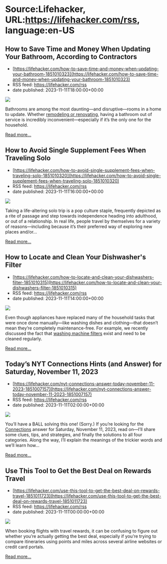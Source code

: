 # Source:Lifehacker, URL:https://lifehacker.com/rss, language:en-US

## How to Save Time and Money When Updating Your Bathroom, According to Contractors
 - [https://lifehacker.com/how-to-save-time-and-money-when-updating-your-bathroom-1851010323](https://lifehacker.com/how-to-save-time-and-money-when-updating-your-bathroom-1851010323)
 - RSS feed: https://lifehacker.com/rss
 - date published: 2023-11-11T18:00:00+00:00

<img class="type:primaryImage" src="https://i.kinja-img.com/image/upload/c_fit,q_80,w_636/115e2c4fabf9a8fd2fb4a2e05ab26ba9.jpg" /><p>Bathrooms are among the most daunting—and disruptive—rooms in a home to update. Whether <a class="sc-1out364-0 dPMosf sc-145m8ut-0 lcFFec js_link" href="https://lifehacker.com/the-difference-between-renovating-and-remodeling-1850992153" rel="noopener noreferrer" target="_blank">remodeling or renovating</a>, having a bathroom out of service is incredibly inconvenient—especially if it’s the only one for the household.</p><p><a href="https://lifehacker.com/how-to-save-time-and-money-when-updating-your-bathroom-1851010323">Read more...</a></p>

## How to Avoid Single Supplement Fees When Traveling Solo
 - [https://lifehacker.com/how-to-avoid-single-supplement-fees-when-traveling-solo-1851010320](https://lifehacker.com/how-to-avoid-single-supplement-fees-when-traveling-solo-1851010320)
 - RSS feed: https://lifehacker.com/rss
 - date published: 2023-11-11T16:00:00+00:00

<img class="type:primaryImage" src="https://i.kinja-img.com/image/upload/c_fit,q_80,w_636/8f941d28afb8a420f2f87e1431fc239a.jpg" /><p>Taking a life-altering solo trip is a pop culture staple, frequently depicted as a rite of passage and step towards independence heading into adulthood, or out of a relationship. In real life, people travel by themselves for a variety of reasons—including because it’s their preferred way of exploring new places and/or…</p><p><a href="https://lifehacker.com/how-to-avoid-single-supplement-fees-when-traveling-solo-1851010320">Read more...</a></p>

## How to Locate and Clean Your Dishwasher's Filter
 - [https://lifehacker.com/how-to-locate-and-clean-your-dishwashers-filter-1851010315](https://lifehacker.com/how-to-locate-and-clean-your-dishwashers-filter-1851010315)
 - RSS feed: https://lifehacker.com/rss
 - date published: 2023-11-11T14:00:00+00:00

<img class="type:primaryImage" src="https://i.kinja-img.com/image/upload/c_fit,q_80,w_636/c015486a55eefe4739dbb89a9f22e349.jpg" /><p>Even though appliances have replaced many of the household tasks that were once done manually—like washing dishes and clothing—that doesn’t mean they’re completely maintenance-free. For example, we recently discussed the fact that <a class="sc-1out364-0 dPMosf sc-145m8ut-0 lcFFec js_link" href="https://lifehacker.com/how-to-locate-and-clean-your-washing-machines-filter-1850968382" rel="noopener noreferrer" target="_blank">washing machine filters</a> exist and need to be cleaned regularly.</p><p><a href="https://lifehacker.com/how-to-locate-and-clean-your-dishwashers-filter-1851010315">Read more...</a></p>

## Today’s NYT Connections Hints (and Answer) for Saturday, November 11, 2023
 - [https://lifehacker.com/nyt-connections-answer-today-november-11-2023-1851007157](https://lifehacker.com/nyt-connections-answer-today-november-11-2023-1851007157)
 - RSS feed: https://lifehacker.com/rss
 - date published: 2023-11-11T02:00:00+00:00

<img class="type:primaryImage" src="https://i.kinja-img.com/image/upload/c_fit,q_80,w_636/50b7cc3f704a95384409b8fe084fa264.jpg" /><p>You’ll have a BALL solving this one! (Sorry.) If you’re looking for the <a class="sc-1out364-0 dPMosf sc-145m8ut-0 lcFFec js_link" href="https://www.nytimes.com/games/connections" rel="noopener noreferrer" target="_blank">Connections</a> answer for Saturday, November 11, 2023, read on—I’ll share some clues, tips, and strategies, and finally the solutions to all four categories. Along the way, I’ll explain the meanings of the trickier words and we’ll learn how…</p><p><a href="https://lifehacker.com/nyt-connections-answer-today-november-11-2023-1851007157">Read more...</a></p>

## Use This Tool to Get the Best Deal on Rewards Travel
 - [https://lifehacker.com/use-this-tool-to-get-the-best-deal-on-rewards-travel-1851011723](https://lifehacker.com/use-this-tool-to-get-the-best-deal-on-rewards-travel-1851011723)
 - RSS feed: https://lifehacker.com/rss
 - date published: 2023-11-11T00:00:00+00:00

<img class="type:primaryImage" src="https://i.kinja-img.com/image/upload/c_fit,q_80,w_636/15c87e4bb614cbcb2f9a6fa9c8b932f3.png" /><p>When booking flights with travel rewards, it can be confusing to figure out whether you’re actually getting the best deal, especially if you’re trying to compare itineraries using points and miles across several airline websites or credit card portals.<br /></p><p><a href="https://lifehacker.com/use-this-tool-to-get-the-best-deal-on-rewards-travel-1851011723">Read more...</a></p>

